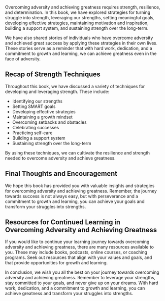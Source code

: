 
Overcoming adversity and achieving greatness requires strength, resilience, and determination. In this book, we have explored strategies for turning struggle into strength, leveraging our strengths, setting meaningful goals, developing effective strategies, maintaining motivation and inspiration, building a support system, and sustaining strength over the long-term.

We have also shared stories of individuals who have overcome adversity and achieved great success by applying these strategies in their own lives. These stories serve as a reminder that with hard work, dedication, and a commitment to growth and learning, we can achieve greatness even in the face of adversity.

Recap of Strength Techniques
----------------------------

Throughout this book, we have discussed a variety of techniques for developing and leveraging strength. These include:

* Identifying our strengths
* Setting SMART goals
* Developing effective strategies
* Maintaining a growth mindset
* Overcoming setbacks and obstacles
* Celebrating successes
* Practicing self-care
* Building a support system
* Sustaining strength over the long-term

By using these techniques, we can cultivate the resilience and strength needed to overcome adversity and achieve greatness.

Final Thoughts and Encouragement
--------------------------------

We hope this book has provided you with valuable insights and strategies for overcoming adversity and achieving greatness. Remember, the journey towards success is not always easy, but with perseverance and a commitment to growth and learning, you can achieve your goals and transform your struggles into strengths.

Resources for Continued Learning in Overcoming Adversity and Achieving Greatness
--------------------------------------------------------------------------------

If you would like to continue your learning journey towards overcoming adversity and achieving greatness, there are many resources available to you. These may include books, podcasts, online courses, or coaching programs. Seek out resources that align with your values and goals, and that provide opportunities for growth and learning.

In conclusion, we wish you all the best on your journey towards overcoming adversity and achieving greatness. Remember to leverage your strengths, stay committed to your goals, and never give up on your dreams. With hard work, dedication, and a commitment to growth and learning, you can achieve greatness and transform your struggles into strengths.